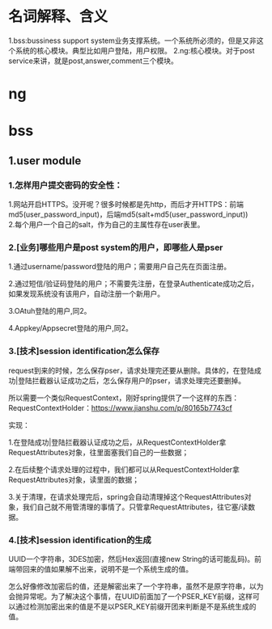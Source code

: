 # 名词解释、含义
1.bss:bussiness support system业务支撑系统。一个系统所必须的，但是又非这个系统的核心模块。典型比如用户登陆，用户权限。 
2.ng:核心模块。对于post service来讲，就是post,answer,comment三个模块。 
# ng
# bss 
## 1.user module
### 1.怎样用户提交密码的安全性：
1.网站开启HTTPS。没开呢？很多时候都是先http，而后才开HTTPS：前端md5(user_password_input)，后端md5(salt+md5(user_password_input))     
2.每个用户一个自己的salt，作为自己的主属性存在user表里。

### 2.[业务]哪些用户是post system的用户，即哪些人是pser

1.通过username/password登陆的用户；需要用户自己先在页面注册。

2.通过短信/验证码登陆的用户；不需要先注册，在登录Authenticate成功之后，如果发现系统没有该用户，自动注册一个新用户。

3.OAtuh登陆的用户,同2。

4.Appkey/Appsecret登陆的用户,同2。

### 3.[技术]session identification怎么保存

request到来的时候，怎么保存pser，请求处理完还要从删除。具体的，在登陆成功|登陆拦截器认证成功之后，怎么保存用户的pser，请求处理完还要删掉。

所以需要一个类似RequestContext，刚好spring提供了一个这样的东西：RequestContextHolder：https://www.jianshu.com/p/80165b7743cf

实现：

1.在登陆成功|登陆拦截器认证成功之后，从RequestContextHolder拿RequestAttributes对象，往里面塞我们自己的一些数据；

2.在后续整个请求处理的过程中，我们都可以从RequestContextHolder拿RequestAttributes对象，读里面的数据；

3.关于清理，在请求处理完后，spring会自动清理掉这个RequestAttributes对象，我们自己就不用管清理的事情了。只管拿RequestAttributes，往它塞/读数据。

### 4.[技术]session identification的生成

UUID一个字符串，3DES加密，然后Hex返回(直接new String的话可能乱码)。前端带回来的值如果解不出来，说明不是一个系统生成的值。

怎么好像修改加密后的值，还是解密出来了一个字符串，虽然不是原字符串，以为会抛异常呢。为了解决这个事情，在UUID前面加了一个PSER_KEY前缀，这样可以通过检测加密出来的值是不是以PSER_KEY前缀开团来判断是不是系统生成的值。




